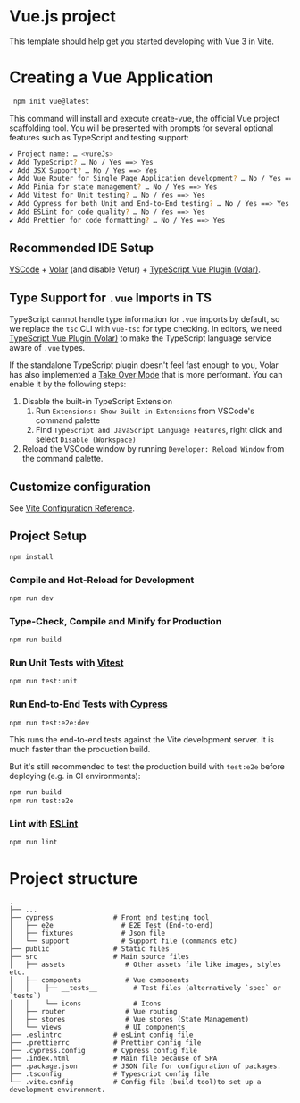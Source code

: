 # Vue.js project

This template should help get you started developing with Vue 3 in Vite.

# Creating a Vue Application

```sh
 npm init vue@latest
```

This command will install and execute create-vue, the official Vue project scaffolding tool. You will be presented with prompts for several optional features such as TypeScript and testing support:

```sh
✔ Project name: … <vureJs>
✔ Add TypeScript? … No / Yes ==> Yes
✔ Add JSX Support? … No / Yes ==> Yes
✔ Add Vue Router for Single Page Application development? … No / Yes ==> Yes
✔ Add Pinia for state management? … No / Yes ==> Yes
✔ Add Vitest for Unit testing? … No / Yes ==> Yes
✔ Add Cypress for both Unit and End-to-End testing? … No / Yes ==> Yes
✔ Add ESLint for code quality? … No / Yes ==> Yes
✔ Add Prettier for code formatting? … No / Yes ==> Yes
```

## Recommended IDE Setup

[VSCode](https://code.visualstudio.com/) + [Volar](https://marketplace.visualstudio.com/items?itemName=Vue.volar) (and disable Vetur) + [TypeScript Vue Plugin (Volar)](https://marketplace.visualstudio.com/items?itemName=Vue.vscode-typescript-vue-plugin).

## Type Support for `.vue` Imports in TS

TypeScript cannot handle type information for `.vue` imports by default, so we replace the `tsc` CLI with `vue-tsc` for type checking. In editors, we need [TypeScript Vue Plugin (Volar)](https://marketplace.visualstudio.com/items?itemName=Vue.vscode-typescript-vue-plugin) to make the TypeScript language service aware of `.vue` types.

If the standalone TypeScript plugin doesn't feel fast enough to you, Volar has also implemented a [Take Over Mode](https://github.com/johnsoncodehk/volar/discussions/471#discussioncomment-1361669) that is more performant. You can enable it by the following steps:

1. Disable the built-in TypeScript Extension
    1) Run `Extensions: Show Built-in Extensions` from VSCode's command palette
    2) Find `TypeScript and JavaScript Language Features`, right click and select `Disable (Workspace)`
2. Reload the VSCode window by running `Developer: Reload Window` from the command palette.

## Customize configuration

See [Vite Configuration Reference](https://vitejs.dev/config/).

## Project Setup

```sh
npm install
```

### Compile and Hot-Reload for Development

```sh
npm run dev
```

### Type-Check, Compile and Minify for Production

```sh
npm run build
```

### Run Unit Tests with [Vitest](https://vitest.dev/)

```sh
npm run test:unit
```

### Run End-to-End Tests with [Cypress](https://www.cypress.io/)

```sh
npm run test:e2e:dev
```

This runs the end-to-end tests against the Vite development server.
It is much faster than the production build.

But it's still recommended to test the production build with `test:e2e` before deploying (e.g. in CI environments):

```sh
npm run build
npm run test:e2e
```

### Lint with [ESLint](https://eslint.org/)

```sh
npm run lint
```
# Project structure

    .
    ├── ...
    ├── cypress               # Front end testing tool
    │   ├── e2e                 # E2E Test (End-to-end)
    │   ├── fixtures            # Json file
    │   └── support             # Support file (commands etc)
    ├── public                # Static files
    ├── src                   # Main source files
    │   ├── assets               # Other assets file like images, styles etc.
    │   ├── components           # Vue components
    │   │    ├── __tests__         # Test files (alternatively `spec` or `tests`)
    │   │    └── icons             # Icons
    │   ├── router               # Vue routing
    │   ├── stores               # Vue stores (State Management)
    │   └── views                # UI components
    ├── .eslintrc             # esLint config file  
    ├── .prettierrc           # Prettier config file 
    ├── .cypress.config       # Cypress config file     
    ├── .index.html           # Main file because of SPA 
    ├── .package.json         # JSON file for configuration of packages.     
    ├── .tsconfig             # Typescript config file  
    └── .vite.config          # Config file (build tool)to set up a development environment.